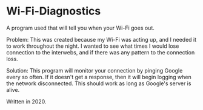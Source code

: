 # Wi-Fi-Diagnostics
A program used that will tell you when your Wi-Fi goes out.

Problem:
  This was created because my Wi-Fi was acting up, and I needed it to work throughout the night.
I wanted to see what times I would lose connection to the interwebs, and if there was any pattern
to the connection loss.

Solution:
  This program will monitor your connection by pinging Google every so often. If it doesn't get a
response, then it will begin logging when the network disconnected. This should work as long as
Google's server is alive.
  
Written in 2020.
